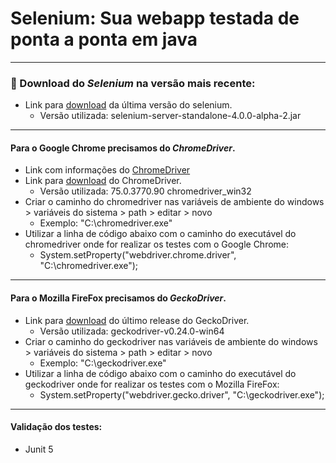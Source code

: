# Selenium: Sua webapp testada de ponta a ponta em java
*** 
### 📌 Download do *Selenium* na versão mais recente:
 - Link para [download](http://selenium-release.storage.googleapis.com/index.html) da última versão do selenium.
   - Versão utilizada: selenium-server-standalone-4.0.0-alpha-2.jar
***
#### Para o Google Chrome precisamos do *ChromeDriver*.
 - Link com informações do [ChromeDriver](https://sites.google.com/a/chromium.org/chromedriver/downloads/)
 - Link para [download](http://chromedriver.storage.googleapis.com/index.html) do ChromeDriver.
   - Versão utilizada: 75.0.3770.90 chromedriver_win32
 - Criar o caminho do chromedriver nas variáveis de ambiente do windows > variáveis do sistema > path > editar > novo
   - Exemplo: "C:\chromedriver.exe"
 - Utilizar a linha de código abaixo com o caminho do executável do chromedriver onde for realizar os testes com o Google Chrome:
   - System.setProperty("webdriver.chrome.driver", "C:\\chromedriver.exe");
***
#### Para o Mozilla FireFox precisamos do *GeckoDriver*.
 - Link para [download](https://github.com/mozilla/geckodriver/releases) do último release do GeckoDriver.
   - Versão utilizada: geckodriver-v0.24.0-win64
 - Criar o caminho do geckodriver nas variáveis de ambiente do windows > variáveis do sistema > path > editar > novo
   - Exemplo: "C:\geckodriver.exe"
 - Utilizar a linha de código abaixo com o caminho do executável do geckodriver onde for realizar os testes com o Mozilla FireFox:
   - System.setProperty("webdriver.gecko.driver", "C:\\geckodriver.exe");
***
#### Validação dos testes:
 - Junit 5

